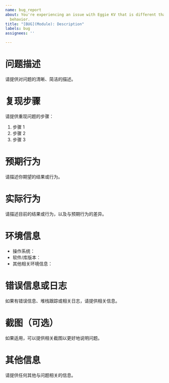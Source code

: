 ```yaml
---
name: bug_report
about: You're experiencing an issue with Eggie KV that is different than the documented
  behavior.
title: "[BUG](Module): Description"
labels: bug
assignees: ''

---
```


# 问题描述

请提供对问题的清晰、简洁的描述。

# 复现步骤

请提供重现问题的步骤：
1. 步骤 1
2. 步骤 2
3. 步骤 3

# 预期行为

请描述你期望的结果或行为。

# 实际行为

请描述目前的结果或行为，以及与预期行为的差异。

# 环境信息

- 操作系统：
- 软件/库版本：
- 其他相关环境信息：

# 错误信息或日志

如果有错误信息、堆栈跟踪或相关日志，请提供相关信息。

# 截图（可选）

如果适用，可以提供相关截图以更好地说明问题。

# 其他信息

请提供任何其他与问题相关的信息。
